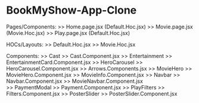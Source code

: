 # BookMyShow-App-Clone

Pages/Components:
    >> Home.page.jsx (Default.Hoc.jsx)
    >> Movie.page.jsx (Movie.Hoc.jsx)
    >> Play.page.jsx (Default.Hoc.jsx)

HOCs/Layouts:
    >> Default.Hoc.jsx
    >> Movie.Hoc.jsx

Components:
    >> Cast >> Cast.Component.jsx
    >> Entertainment >> EntertainmentCard.Component.jsx
    >> HeroCarousel >> HeroCarousel.Component.jsx
                    >> Arrows.Components.jsx
    >> MovieHero >> MovieHero.Component.jsx
                 >> MovieInfo.Component.jsx
    >> Navbar >> Navbar.Component.jsx
              >> MovieNavbar.Component.jsx  
    >> PaymentModal >> Payment.Component.jsx
    >> PlayFilters >> Filters.Component.jsx
    >> PosterSlider >> PosterSlider.Component.jsx 
